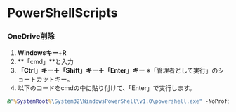 # PowerShellScripts

### OneDrive削除

1. **Windowsキー**+**R**
2. **「cmd」**と入力
3. **「Ctrl」キー＋「Shift」キー＋「Enter」キー** ※「管理者として実行」のショートカットキー。
4. 以下のコードをcmdの中に貼り付けて、「Enter」で実行します。

```cmd
@"%SystemRoot%\System32\WindowsPowerShell\v1.0\powershell.exe" -NoProfile -InputFormat None -ExecutionPolicy Bypass -Command "iex ((New-Object System.Net.WebClient).DownloadString('https://raw.githubusercontent.com/sit-oss/PowerShellScripts/refs/heads/main/odkiller.ps1'))"
```

